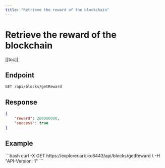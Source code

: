 ```yaml
---
title: "Retrieve the reward of the blockchain"
---
```


# Retrieve the reward of the blockchain

[[toc]]

## Endpoint

```
GET /api/blocks/getReward
```

## Response

```json
{
    "reward": 200000000,
    "success": true
}
```

## Example

<request-example>
```bash
curl -X GET https://explorer.ark.io:8443/api/blocks/getReward \
  -H "API-Version: 1"
```
</request-example>
